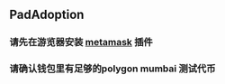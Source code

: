 
 ## PadAdoption
 ### 请先在游览器安装  [metamask](https://metamask.io/)  插件 
 ### 请确认钱包里有足够的polygon mumbai 测试代币 

 


















